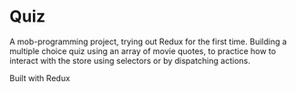 # Quiz

A mob-programming project, trying out Redux for the first time. Building a multiple choice quiz using an array of movie quotes, to practice how to interact with the store using selectors or by dispatching actions.

Built with Redux

